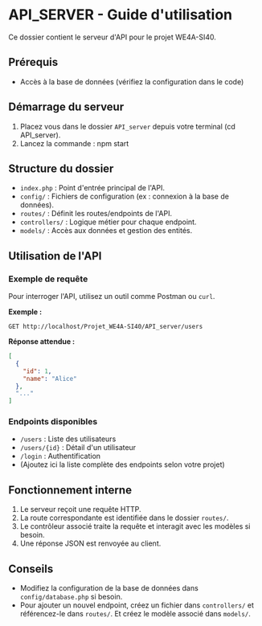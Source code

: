 
# API_SERVER - Guide d'utilisation

Ce dossier contient le serveur d'API pour le projet WE4A-SI40.

## Prérequis

- Accès à la base de données (vérifiez la configuration dans le code)

## Démarrage du serveur

1. Placez vous dans le dossier `API_server` depuis votre terminal (cd API_server).
2. Lancez la commande : npm start


## Structure du dossier

- `index.php` : Point d'entrée principal de l'API.
- `config/` : Fichiers de configuration (ex : connexion à la base de données).
- `routes/` : Définit les routes/endpoints de l'API.
- `controllers/` : Logique métier pour chaque endpoint.
- `models/` : Accès aux données et gestion des entités.

## Utilisation de l'API

### Exemple de requête

Pour interroger l'API, utilisez un outil comme Postman ou `curl`.

**Exemple :**

```
GET http://localhost/Projet_WE4A-SI40/API_server/users
```

**Réponse attendue :**
```json
[
  {
    "id": 1,
    "name": "Alice"
  },
  "..."
]
```

### Endpoints disponibles

- `/users` : Liste des utilisateurs
- `/users/{id}` : Détail d'un utilisateur
- `/login` : Authentification
- (Ajoutez ici la liste complète des endpoints selon votre projet)

## Fonctionnement interne

1. Le serveur reçoit une requête HTTP.
2. La route correspondante est identifiée dans le dossier `routes/`.
3. Le contrôleur associé traite la requête et interagit avec les modèles si besoin.
4. Une réponse JSON est renvoyée au client.

## Conseils

- Modifiez la configuration de la base de données dans `config/database.php` si besoin.
- Pour ajouter un nouvel endpoint, créez un fichier dans `controllers/` et référencez-le dans `routes/`. Et créez le modèle associé dans `models/`.


